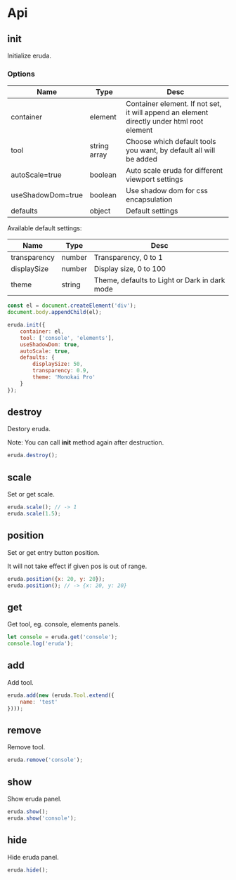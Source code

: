 # Api

## init

Initialize eruda.

### Options

|Name             |Type        |Desc                                                                                     |
|-----------------|------------|-----------------------------------------------------------------------------------------|
|container        |element     |Container element. If not set, it will append an element directly under html root element|
|tool             |string array|Choose which default tools you want, by default all will be added                        |
|autoScale=true   |boolean     |Auto scale eruda for different viewport settings                                         |
|useShadowDom=true|boolean     |Use shadow dom for css encapsulation                                                     |
|defaults         |object      |Default settings                                                                         |

Available default settings:

|Name        |Type  |Desc                                         |
|------------|------|---------------------------------------------|
|transparency|number|Transparency, 0 to 1                         |
|displaySize |number|Display size, 0 to 100                       |
|theme       |string|Theme, defaults to Light or Dark in dark mode|

```javascript
const el = document.createElement('div');
document.body.appendChild(el);

eruda.init({
    container: el,
    tool: ['console', 'elements'],
    useShadowDom: true,
    autoScale: true,
    defaults: {
        displaySize: 50,
        transparency: 0.9,
        theme: 'Monokai Pro'
    }
});
```

## destroy

Destory eruda. 

Note: You can call **init** method again after destruction.

```javascript
eruda.destroy();
```

## scale

Set or get scale.

```javascript
eruda.scale(); // -> 1
eruda.scale(1.5);
```

## position

Set or get entry button position.

It will not take effect if given pos is out of range.

```javascript
eruda.position({x: 20, y: 20});
eruda.position(); // -> {x: 20, y: 20}
```

## get

Get tool, eg. console, elements panels.

```javascript
let console = eruda.get('console');
console.log('eruda');
```

## add

Add tool.

```javascript
eruda.add(new (eruda.Tool.extend({
    name: 'test'
})));
```

## remove

Remove tool.

```javascript
eruda.remove('console');
```

## show

Show eruda panel.

```javascript
eruda.show();
eruda.show('console');
```

## hide

Hide eruda panel.

```javascript
eruda.hide();
```